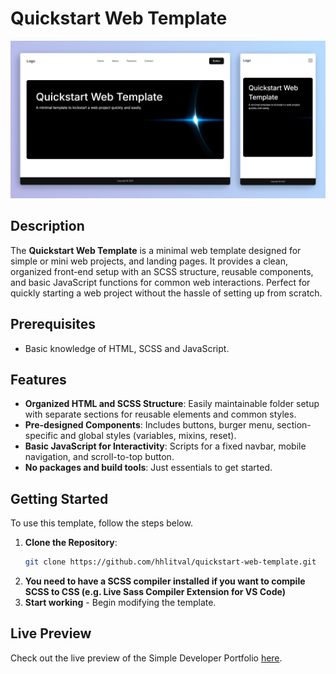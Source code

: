 # Quickstart Web Template

![Quickstart Web Template](preview.png)

## Description

The **Quickstart Web Template** is a minimal web template designed for simple or mini web projects, and landing pages. It provides a clean, organized front-end setup with an SCSS structure, reusable components, and basic JavaScript functions for common web interactions. Perfect for quickly starting a web project without the hassle of setting up from scratch.

## Prerequisites

- Basic knowledge of HTML, SCSS and JavaScript.

## Features

- **Organized HTML and SCSS Structure**: Easily maintainable folder setup with separate sections for reusable elements and common styles.
- **Pre-designed Components**: Includes buttons, burger menu, section-specific and global styles (variables, mixins, reset).
- **Basic JavaScript for Interactivity**: Scripts for a fixed navbar, mobile navigation, and scroll-to-top button.
- **No packages and build tools**: Just essentials to get started.

## Getting Started

To use this template, follow the steps below.

1. **Clone the Repository**: 
    ```bash
    git clone https://github.com/hhlitval/quickstart-web-template.git
    ```
2. **You need to have a SCSS compiler installed if you want to compile SCSS to CSS (e.g. Live Sass Compiler Extension for VS Code)**
3. **Start working** - Begin modifying the template.

## Live Preview

Check out the live preview of the Simple Developer Portfolio [here](https://hhlitval.github.io/quickstart-web-template).
